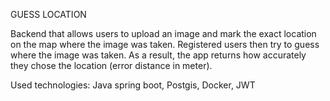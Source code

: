 GUESS LOCATION

Backend that allows users to upload an image and mark the exact location on the map where the image was taken.
Registered users then try to guess where the image was taken. As a result, the app returns how accurately they chose the
location (error distance in meter).

Used technologies: Java spring boot, Postgis, Docker, JWT
